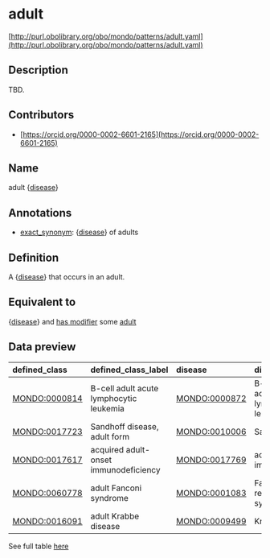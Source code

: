 # adult 

[http://purl.obolibrary.org/obo/mondo/patterns/adult.yaml](http://purl.obolibrary.org/obo/mondo/patterns/adult.yaml)
## Description 

TBD.
## Contributors 
* [https://orcid.org/0000-0002-6601-2165](https://orcid.org/0000-0002-6601-2165) 
## Name 

adult {[disease](http://purl.obolibrary.org/obo/MONDO_0000001)}

## Annotations 

* [exact_synonym](http://www.geneontology.org/formats/oboInOwl#hasExactSynonym): {[disease](http://purl.obolibrary.org/obo/MONDO_0000001)} of adults

## Definition 

A {[disease](http://purl.obolibrary.org/obo/MONDO_0000001)} that occurs in an adult.

## Equivalent to 

{[disease](http://purl.obolibrary.org/obo/MONDO_0000001)} and [has modifier](http://purl.obolibrary.org/obo/RO_0002573) some [adult](http://purl.obolibrary.org/obo/HP_0003581)

## Data preview 
| defined_class                                | defined_class_label                     | disease                                      | disease_label                                 |
|:---------------------------------------------|:----------------------------------------|:---------------------------------------------|:----------------------------------------------|
| [MONDO:0000814](http://purl.obolibrary.org/obo/MONDO_0000814) | B-cell adult acute lymphocytic leukemia | [MONDO:0000872](http://purl.obolibrary.org/obo/MONDO_0000872) | B-cell childhood acute lymphoblastic leukemia |
| [MONDO:0017723](http://purl.obolibrary.org/obo/MONDO_0017723) | Sandhoff disease, adult form            | [MONDO:0010006](http://purl.obolibrary.org/obo/MONDO_0010006) | Sandhoff disease                              |
| [MONDO:0017617](http://purl.obolibrary.org/obo/MONDO_0017617) | acquired adult-onset immunodeficiency   | [MONDO:0017769](http://purl.obolibrary.org/obo/MONDO_0017769) | acquired immunodeficiency                     |
| [MONDO:0060778](http://purl.obolibrary.org/obo/MONDO_0060778) | adult Fanconi syndrome                  | [MONDO:0001083](http://purl.obolibrary.org/obo/MONDO_0001083) | Fanconi renotubular syndrome                  |
| [MONDO:0016091](http://purl.obolibrary.org/obo/MONDO_0016091) | adult Krabbe disease                    | [MONDO:0009499](http://purl.obolibrary.org/obo/MONDO_0009499) | Krabbe disease                                |

See full table [here](https://github.com/monarch-initiative/mondo/blob/master/src/patterns/data/matches/adult.tsv) 
